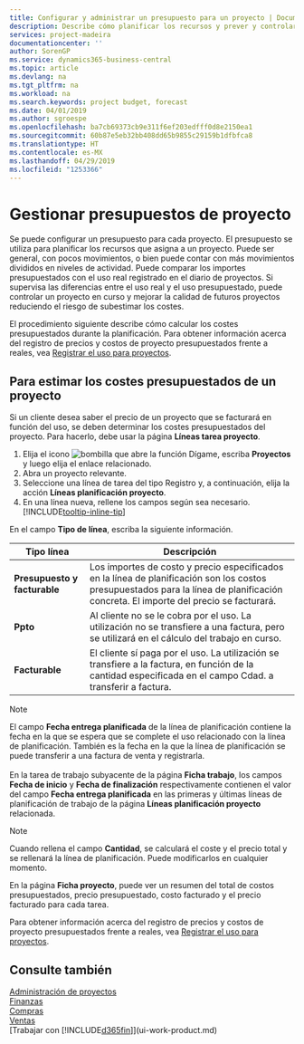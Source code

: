 ```yaml
---
title: Configurar y administrar un presupuesto para un proyecto | Documentos de Microsoft
description: Describe cómo planificar los recursos y prever y controlar los costes de un proyecto mediante la configuración de un presupuesto para cada proyecto.
services: project-madeira
documentationcenter: ''
author: SorenGP
ms.service: dynamics365-business-central
ms.topic: article
ms.devlang: na
ms.tgt_pltfrm: na
ms.workload: na
ms.search.keywords: project budget, forecast
ms.date: 04/01/2019
ms.author: sgroespe
ms.openlocfilehash: ba7cb69373cb9e311f6ef203edfff0d8e2150ea1
ms.sourcegitcommit: 60b87e5eb32bb408dd65b9855c29159b1dfbfca8
ms.translationtype: HT
ms.contentlocale: es-MX
ms.lasthandoff: 04/29/2019
ms.locfileid: "1253366"
---
```

# <a name="manage-job-budgets"></a>Gestionar presupuestos de proyecto
Se puede configurar un presupuesto para cada proyecto. El presupuesto se utiliza para planificar los recursos que asigna a un proyecto. Puede ser general, con pocos movimientos, o bien puede contar con más movimientos divididos en niveles de actividad. Puede comparar los importes presupuestados con el uso real registrado en el diario de proyectos. Si supervisa las diferencias entre el uso real y el uso presupuestado, puede controlar un proyecto en curso y mejorar la calidad de futuros proyectos reduciendo el riesgo de subestimar los costes.

El procedimiento siguiente describe cómo calcular los costes presupuestados durante la planificación. Para obtener información acerca del registro de precios y costos de proyecto presupuestados frente a reales, vea [Registrar el uso para proyectos](projects-how-record-job-usage.md).  

## <a name="JobBudgetCosts"></a> Para estimar los costes presupuestados de un proyecto
Si un cliente desea saber el precio de un proyecto que se facturará en función del uso, se deben determinar los costes presupuestados del proyecto. Para hacerlo, debe usar la página **Líneas tarea proyecto**.

1. Elija el icono ![bombilla que abre la función Dígame](media/ui-search/search_small.png "Dígame que desea hacer"), escriba **Proyectos** y luego elija el enlace relacionado.  
2. Abra un proyecto relevante.
3. Seleccione una línea de tarea del tipo Registro y, a continuación, elija la acción **Líneas planificación proyecto**.
4. En una línea nueva, rellene los campos según sea necesario. [!INCLUDE[tooltip-inline-tip](includes/tooltip-inline-tip_md.md)]   

En el campo **Tipo de línea**, escriba la siguiente información.  

| Tipo línea | Descripción |
| --- | --- |
| **Presupuesto y facturable** |Los importes de costo y precio especificados en la línea de planificación son los costos presupuestados para la línea de planificación concreta. El importe del precio se facturará. |
| **Ppto** |Al cliente no se le cobra por el uso. La utilización no se transfiere a una factura, pero se utilizará en el cálculo del trabajo en curso. |
| **Facturable** |El cliente sí paga por el uso. La utilización se transfiere a la factura, en función de la cantidad especificada en el campo Cdad. a transferir a factura. |

> [!NOTE]  
> El campo **Fecha entrega planificada** de la línea de planificación contiene la fecha en la que se espera que se complete el uso relacionado con la línea de planificación. También es la fecha en la que la línea de planificación se puede transferir a una factura de venta y registrarla. <br /><br /> En la tarea de trabajo subyacente de la página **Ficha trabajo**, los campos **Fecha de inicio** y **Fecha de finalización** respectivamente contienen el valor del campo **Fecha entrega planificada** en las primeras y últimas líneas de planificación de trabajo de la página **Líneas planificación proyecto** relacionada.

> [!NOTE]  
>   Cuando rellena el campo **Cantidad**, se calculará el coste y el precio total y se rellenará la línea de planificación. Puede modificarlos en cualquier momento.

En la página **Ficha proyecto**, puede ver un resumen del total de costos presupuestados, precio presupuestado, costo facturado y el precio facturado para cada tarea.

Para obtener información acerca del registro de precios y costos de proyecto presupuestados frente a reales, vea [Registrar el uso para proyectos](projects-how-record-job-usage.md).

## <a name="see-also"></a>Consulte también
[Administración de proyectos](projects-manage-projects.md)  
[Finanzas](finance.md)  
[Compras](purchasing-manage-purchasing.md)         
[Ventas](sales-manage-sales.md)      
[Trabajar con [!INCLUDE[d365fin](includes/d365fin_md.md)]](ui-work-product.md)  
